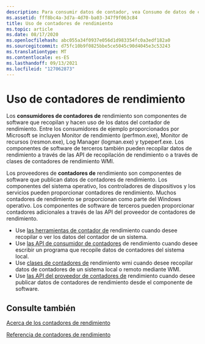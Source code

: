 ```yaml
---
description: Para consumir datos de contador, vea Consumo de datos de contador.
ms.assetid: fff8bc4a-3d7a-4d70-ba03-347f9f063c84
title: Uso de contadores de rendimiento
ms.topic: article
ms.date: 08/17/2020
ms.openlocfilehash: abc055a34f0937e056d1d983354fc0a3edf182a0
ms.sourcegitcommit: d75fc10b9f0825bbe5ce5045c90d4045e3c53243
ms.translationtype: MT
ms.contentlocale: es-ES
ms.lasthandoff: 09/13/2021
ms.locfileid: "127062873"
---
```

# <a name="using-performance-counters"></a>Uso de contadores de rendimiento

Los **consumidores de contadores de** rendimiento son componentes de software que recopilan y hacen uso de los datos del contador de rendimiento. Entre los consumidores de ejemplo proporcionados por Microsoft se incluyen Monitor de rendimiento (perfmon.exe), Monitor de recursos (resmon.exe), Log Manager (logman.exe) y typeperf.exe. Los componentes de software de terceros también pueden recopilar datos de rendimiento a través de las API de recopilación de rendimiento o a través de clases de contadores de rendimiento WMI.

Los proveedores de **contadores de** rendimiento son componentes de software que publican datos de contadores de rendimiento. Los componentes del sistema operativo, los controladores de dispositivos y los servicios pueden proporcionar contadores de rendimiento. Muchos contadores de rendimiento se proporcionan como parte del Windows operativo. Los componentes de software de terceros pueden proporcionar contadores adicionales a través de las API del proveedor de contadores de rendimiento.

- Use [las herramientas de contador de](performance-counters-tools.md) rendimiento cuando desee recopilar o ver los datos del contador de un sistema.
- Use [las API de consumidor de contadores](consuming-counter-data.md) de rendimiento cuando desee escribir un programa que recopile datos de contadores del sistema local.
- Use [clases de contadores de](/windows/desktop/WmiSdk/monitoring-performance-data) rendimiento wmi cuando desee recopilar datos de contadores de un sistema local o remoto mediante WMI.
- Use [las API del proveedor de contadores de](providing-counter-data.md) rendimiento cuando desee publicar datos de contadores de rendimiento desde el componente de software.

## <a name="see-also"></a>Consulte también

[Acerca de los contadores de rendimiento](about-performance-counters.md)

[Referencia de contadores de rendimiento](performance-counters-reference.md)

